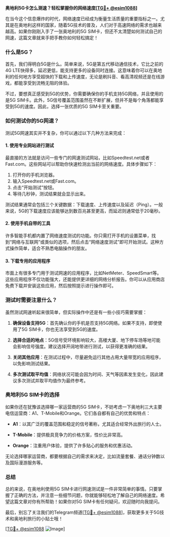 **奥地利5G卡怎么测速？轻松掌握你的网络速度[[TG💪+ @esim1088](https://t.me/s/esim1088)]**

在当今这个信息爆炸的时代，网络速度已经成为衡量生活质量的重要指标之一。尤其是在奥地利这样的国家，随着5G技术的普及，人们对于高速网络的需求也越来越高。如果你刚刚入手了一张奥地利的5G SIM卡，但还不太清楚如何测试自己的网速，这篇文章就来手把手教你如何轻松搞定！

### 什么是5G？

首先，我们得明白5G是什么。简单来说，5G是第五代移动通信技术，它比之前的4G LTE快得多，延迟更低，能支持更多的设备同时连接。这意味着你可以在奥地利的任何地方享受超快的下载和上传速度，无论是刷抖音、看高清视频还是在线游戏，都能享受到流畅无阻的体验。

不过，要想真正感受到5G的优势，你需要确保你的手机支持5G网络，并且使用的是5G SIM卡。此外，5G信号覆盖范围虽然在不断扩展，但并不是每个角落都能享受到5G的速度。因此，选择一张优质的5G SIM卡至关重要。

### 如何测试你的5G网速？

测试5G网速其实并不复杂，你可以通过以下几种方法来完成：

#### 1. 使用专业网站进行测试

最直接的方法就是访问一些专门的网速测试网站，比如Speedtest.net或者Fast.com。这些网站可以帮助你快速检测出当前的网络速度。具体步骤如下：

1. 打开你的手机浏览器。
2. 输入Speedtest.net或Fast.com。
3. 点击“开始测试”按钮。
4. 等待几秒钟，测试结果就会显示出来。

测试结果通常会包括三个关键数据：下载速度、上传速度以及延迟（Ping）。一般来说，5G的下载速度应该能够达到数百兆甚至更高，而延迟则通常低于20毫秒。

#### 2. 使用手机自带的工具

许多智能手机都内置了网络速度测试的功能。你只需打开手机的设置菜单，找到“网络与互联网”或类似的选项，然后点击“网络速度测试”即可开始测试。这种方式操作简单，适合不熟悉电脑操作的朋友。

#### 3. 下载专用的应用程序

市面上有很多专门用于测试网速的应用程序，比如NetMeter、SpeedSmart等。这些应用程序不仅功能强大，还能提供更详细的网络分析报告。你可以从应用商店免费下载并安装这些应用，然后按照提示进行操作即可。

### 测试时需要注意什么？

虽然测试网速听起来很简单，但实际操作中还是有一些小技巧需要掌握：

1. **确保设备支持5G**：首先确认你的手机是否支持5G网络。如果不支持，即使使用了5G SIM卡，你也无法享受到5G的速度。
   
2. **选择合适的地点**：5G信号受环境影响较大，高楼大厦、地下停车场等地可能会影响信号强度。建议选择开阔地带进行测试，以获得更准确的结果。

3. **关闭其他应用**：在测试过程中，尽量避免运行其他占用大量带宽的应用程序，以免影响测试结果。

4. **多次测试取平均值**：网络状况可能会因为时间、天气等因素发生变化，因此建议多次测试并取平均值作为最终参考。

### 奥地利5G SIM卡的选择

如果你还在犹豫该选择哪一家运营商的5G SIM卡，不妨考虑一下奥地利三大主要电信运营商：A1、T-Mobile和Orange。它们各自都有自己的优势和特点：

- **A1**：以其广泛的覆盖范围和稳定的信号著称，尤其适合经常外出旅行的人士。
  
- **T-Mobile**：提供极具竞争力的价格方案，性价比非常高。
  
- **Orange**：注重用户体验，提供了许多贴心的服务和优惠活动。

无论选择哪家运营商，都要根据自己的需求来决定，比如流量套餐、通话分钟数以及国际漫游服务等。

### 总结

总的来说，在奥地利使用5G SIM卡进行网速测试是一件非常简单的事情。只要掌握了正确的方法，并注意一些细节问题，你就能够轻松地了解自己的网络速度。希望这篇文章对你有所帮助！如果你对5G SIM卡有任何疑问，欢迎随时向我提问。

最后，别忘了关注我们的Telegram频道[[TG💪+ @esim1088](https://t.me/s/esim1088)]，获取更多关于5G技术和奥地利旅行的小贴士哦！

[[TG💪+ @esim1088](https://t.me/s/esim1088) ![Image](https://i.postimg.cc/4NQfJmqS/Snipaste-2025-05-13-00-14-12.png)]